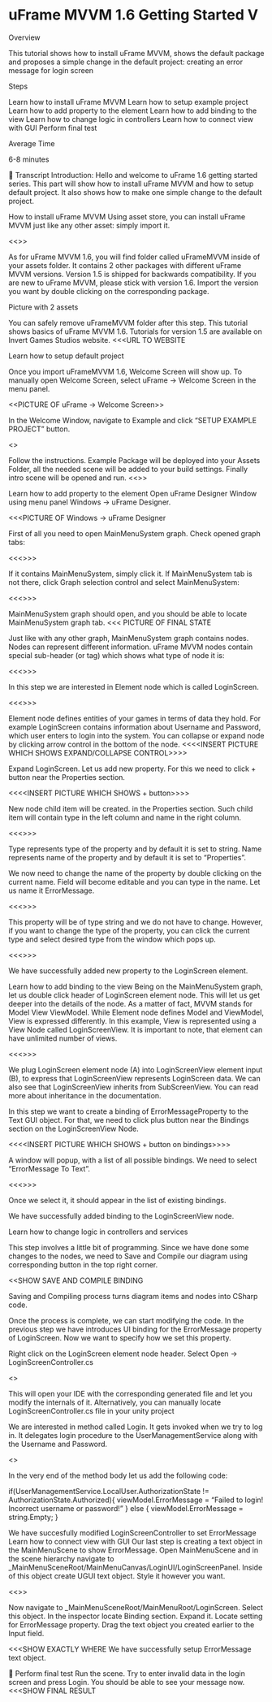 # uFrame MVVM 1.6 Getting Started V



Overview

This tutorial shows how to install uFrame MVVM, shows the default package and proposes a simple change in the default project: creating an error message for login screen

Steps

Learn how to install uFrame MVVM
Learn how to setup example project
Learn how to add property to the element
Learn how to add binding to the view
Learn how to change logic in controllers
Learn how to connect view with GUI
Perform final test

Average Time

6-8 minutes


Transcript
Introduction:
Hello and welcome to uFrame 1.6 getting started series.
This part will show how to install uFrame MVVM and how to setup default project. It also shows how to make one simple change to the default project.

How to install uFrame MVVM
Using asset store, you can install uFrame MVVM just like any other asset: simply import it.

<<<PICTURE OF IMPORT BUTTON>>>

As for uFrame MVVM 1.6, you will find folder called uFrameMVVM inside of your assets folder. It contains 2 other packages with different uFrame MVVM versions. Version 1.5 is shipped for backwards compatibility. If you are new to uFrame MVVM, please stick with version 1.6. Import the version you want by double clicking on the corresponding package.

Picture with 2 assets

You can safely remove uFrameMVVM folder after this step. This tutorial shows basics of uFrame MVVM 1.6. Tutorials for version 1.5 are available on Invert Games Studios website.
<<<URL TO WEBSITE

Learn how to setup default project

Once you import uFrameMVVM 1.6, Welcome Screen will show up. To manually open Welcome Screen, select uFrame -> Welcome Screen in the menu panel.

<<PICTURE OF uFrame -> Welcome Screen>>

In the Welcome Window, navigate to Example and click “SETUP EXAMPLE PROJECT” button.

<<PICTURE OF NAVIGATION>>



Follow the instructions. Example Package will be deployed into your Assets Folder, all the needed scene will be added to your build settings. Finally intro scene will be opened and run.
<<<PICTURE OF FINAL STATE>>>

Learn how to add property to the element
Open uFrame Designer Window using menu panel Windows -> uFrame Designer.

<<<PICTURE OF Windows -> uFrame Designer

First of all you need to open MainMenuSystem graph. Check opened graph tabs:

<<<<INSERT PICTURE WHICH SHOWS TABS>>>>

If it contains MainMenuSystem, simply click it.
If MainMenuSystem tab is not there, click Graph selection control and select MainMenuSystem:

<<<<INSERT PICTURE WHICH HOW TO OPEN EXISTING GRAPH>>>>

MainMenuSystem graph should open, and you should be able to locate MainMenuSystem graph tab.
<<< PICTURE OF FINAL STATE

Just like with any other graph, MainMenuSystem graph contains nodes. Nodes can represent different information. uFrame MVVM nodes contain special sub-header (or tag) which shows what type of node it is:

<<<<INSERT PICTURE WHICH SHOWS NODE TYPE>>>>

In this step we are interested in Element node which is called LoginScreen.

<<<<INSERT PICTURE WHICH SHOWS LoginScreen NODE>>>>

Element node defines entities of your games in terms of data they hold. For example LoginScreen contains information about Username and Password, which user enters to login into the system. You can collapse or expand node by clicking arrow control in the bottom of the node.
<<<<INSERT PICTURE WHICH SHOWS EXPAND/COLLAPSE CONTROL>>>>

Expand LoginScreen. Let us add new property. For this we need to click + button near the Properties section.

<<<<INSERT PICTURE WHICH SHOWS + button>>>>

New node child item will be created. in the Properties section. Such child item will contain type in the left column and name in the right column.

<<<<INSERT PICTURE WHICH SHOWS newly create prop>>>>

Type represents type of the property and by default it is set to string. Name represents name of the property and by default it is set to “Properties”.

We now need to change the name of the property by double clicking on the current name. Field will become editable and you can type in the name. Let us name it ErrorMessage.

<<<<INSERT PICTURE WHICH SHOWS final ErrorMessage property>>>>

This property will be of type string and we do not have to change. However, if you want to change the type of the property, you can click the current type and select desired type from the window which pops up.

<<<<INSERT PICTURE WHICH SHOWS Show window and type selectio>>>>

We have successfully added new property to the LoginScreen element.

Learn how to add binding to the view
Being on the MainMenuSystem graph, let us double click header of LoginScreen element node. This will let us get deeper into the details of the node. As a matter of fact, MVVM stands for Model View ViewModel. While Element node defines Model and ViewModel, View is expressed differently. In this example, View is represented using a View Node called LoginScreenView. It is important to note, that element can have unlimited number of views.

<<<<INSERT PICTURE WHICH SHOWS LoginScreenView NODE>>>>

We plug LoginScreen element node (A) into LoginScreenView element input (B), to express that LoginScreenView represents LoginScreen data. We can also see that LoginScreenView inherits from SubScreenView. You can read more about inheritance in the documentation.

In this step we want to create a binding of ErrorMessageProperty to the Text GUI object.
For that, we need to click plus button near the Bindings section on the LoginScreenView Node.

<<<<INSERT PICTURE WHICH SHOWS + button on bindings>>>>

 A window will popup, with a list of all possible bindings. We need to select “ErrorMessage To Text”.

<<<<INSERT PICTURE WHICH SHOWS bindings selection window>>>>

Once we select it, it should appear in the list of existing bindings.

We have successfully added binding to the LoginScreenView node.

Learn how to change logic in controllers and services

This step involves a little bit of programming. Since we have done some changes to the nodes, we need to Save and Compile our diagram using corresponding button in the top right corner.

<<SHOW SAVE AND COMPILE BINDING

Saving and Compiling process turns diagram items and nodes into CSharp code.

Once the process is complete, we can start modifying the code.
In the previous step we have introduces UI binding for the ErrorMessage property of LoginScreen. Now we want to specify how we set this property.

Right click on the LoginScreen element node header. Select Open -> LoginScreenController.cs

<<SHOW CONTEXT MENU PICTURE>>

This will open your IDE with the corresponding generated file and let you modify the internals of it. Alternatively, you can manually locate LoginScreenController.cs file in your unity project

We are interested in method called Login. It gets invoked when we try to log in. It delegates login procedure to the UserManagementService along with the Username and Password.

<<GIST OF THE METHOD>>

In the very end of the method body let us add the following code:

if(UserManagementService.LocalUser.AuthorizationState != AuthorizationState.Authorized){
	viewModel.ErrorMessage = “Failed to login! Incorrect username or password!”
} else {
	viewModel.ErrorMessage = string.Empty;
}

We have succesfully modified LoginScreenController to set ErrorMessage
Learn how to connect view with GUI
Our last step is creating a text object in the MainMenuScene to show ErrorMessage.
Open MainMenuScene and in the scene hierarchy navigate to _MainMenuSceneRoot/MainMenuCanvas/LoginUI/LoginScreenPanel.
Inside of this object create UGUI text object. Style it however you want.

<<<SHOW PICTURE WITH STRUCTURE>>>

 Now navigate to _MainMenuSceneRoot/MainMenuRoot/LoginScreen. Select this object. In the inspector locate Binding section. Expand it. Locate setting for ErrorMessage property. Drag the text object you created earlier to the Input field.


<<<SHOW EXACTLY WHERE
We have successfully setup ErrorMessage text object.


Perform final test
Run the scene. Try to enter invalid data in the login screen and press Login. You should be able to see your message now.
<<<SHOW FINAL RESULT
